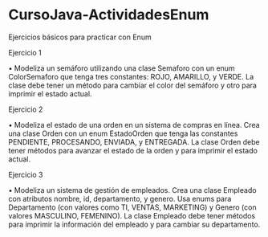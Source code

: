 # CursoJava-ActividadesEnum
Ejercicios básicos para practicar con Enum

Ejercicio 1

• Modeliza un semáforo utilizando una clase Semaforo con un enum ColorSemaforo
que tenga tres constantes: ROJO, AMARILLO, y VERDE. La clase debe tener un
método para cambiar el color del semáforo y otro para imprimir el estado actual.

Ejercicio 2

• Modeliza el estado de una orden en un sistema de compras en línea. Crea una clase
Orden con un enum EstadoOrden que tenga las constantes PENDIENTE,
PROCESANDO, ENVIADA, y ENTREGADA. La clase Orden debe tener métodos
para avanzar el estado de la orden y para imprimir el estado actual.

Ejercicio 3

• Modeliza un sistema de gestión de empleados. Crea una clase Empleado con
atributos nombre, id, departamento, y genero. Usa enums para Departamento (con
valores como TI, VENTAS, MARKETING) y Genero (con valores MASCULINO,
FEMENINO). La clase Empleado debe tener métodos para imprimir la información
del empleado y para cambiar su departamento.
